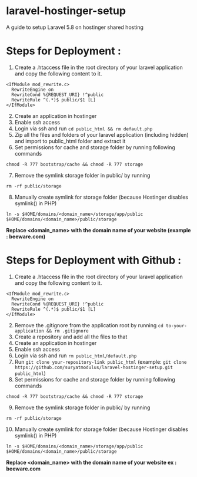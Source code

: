 # laravel-hostinger-setup
A guide to setup Laravel 5.8 on hostinger shared hosting


# Steps for Deployment :

1. Create a .htaccess file in the root directory of your laravel application and copy the following content to it.
```
<IfModule mod_rewrite.c>
  RewriteEngine on
  RewriteCond %{REQUEST_URI} !^public
  RewriteRule ^(.*)$ public/$1 [L]
</IfModule>
```
2. Create an application in hostinger
3. Enable ssh access
4. Login via ssh and run `cd public_html && rm default.php`
5. Zip all the files and folders of your laravel application (including hidden) and import to public_html folder and extract it
6. Set permissions for cache and storage folder by running following commands
```
chmod -R 777 bootstrap/cache && chmod -R 777 storage
````
7. Remove the symlink storage folder in public/ by running
```
rm -rf public/storage
```
8. Manually create symlink for storage folder (because Hostinger disables symlink() in PHP)
```
ln -s $HOME/domains/<domain_name>/storage/app/public $HOME/domains/<domain_name>/public/storage
```
**Replace <domain_name> with the domain name of your website (example : beeware.com)**  

# Steps for Deployment with Github :

1. Create a .htaccess file in the root directory of your laravel application and copy the following content to it.
```
<IfModule mod_rewrite.c>
  RewriteEngine on
  RewriteCond %{REQUEST_URI} !^public
  RewriteRule ^(.*)$ public/$1 [L]
</IfModule>
```
2. Remove the .gitignore from the application root by running
`cd to-your-application && rm .gitignore`
3. Create a repository and add all the files to that
4. Create an application in hostinger
5. Enable ssh access
6. Login via ssh and run `rm public_html/default.php`
7. Run `git clone your-repository-link public_html` (example: `git clone https://github.com/suryatmodulus/laravel-hostinger-setup.git public_html`)
8. Set permissions for cache and storage folder by running following commands
```
chmod -R 777 bootstrap/cache && chmod -R 777 storage
````
9. Remove the symlink storage folder in public/ by running
```
rm -rf public/storage
```
10. Manually create symlink for storage folder (because Hostinger disables symlink() in PHP)
```
ln -s $HOME/domains/<domain_name>/storage/app/public $HOME/domains/<domain_name>/public/storage
```
**Replace <domain_name> with the domain name of your website ex : beeware.com**
